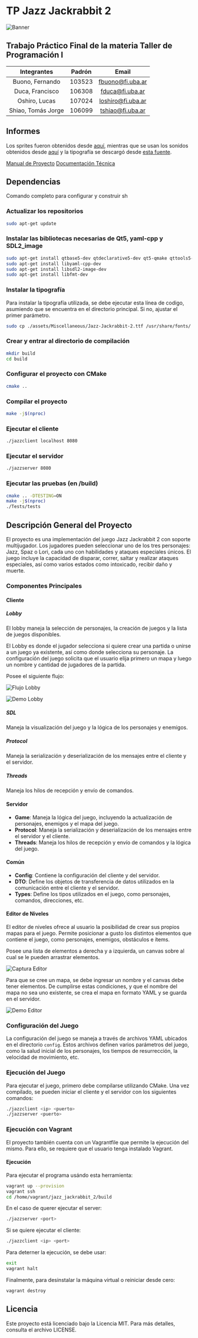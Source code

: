 # TP Jazz Jackrabbit 2

![Banner](assets/Miscellaneous/banner.png)

## Trabajo Práctico Final de la materia Taller de Programación I

| **Integrantes** | **Padrón** | **Email** |
| :-------------: | :--------: | :-------: |
| Buono, Fernando | 103523 | <fbuono@fi.uba.ar> |
| Duca, Francisco | 106308 | <fduca@fi.uba.ar> |
| Oshiro, Lucas | 107024 | <loshiro@fi.uba.ar> |
| Shiao, Tomás Jorge | 106099 | <tshiao@fi.uba.ar> |

## Informes

Los sprites fueron obtenidos desde [aquí](https://www.spriters-resource.com/pc_computer/jazzjackrabbit2thesecretfiles/), mientras que se usan los sonidos obtenidos desde [aquí](https://www.sounds-resource.com/pc_computer/jazzjackrabbit/sound/18894/) y la tipografía se descargó desde [esta fuente](https://www.jazz2online.com/downloads/2974/jazz-jackrabbit-2-font/).

[Manual de Proyecto](src/Documentation/build/Manual-de-Proyecto.pdf)
[Documentación Técnica](src/Documentation/build/Documentacion-Tecnica.pdf)

## Dependencias

Comando completo para configurar y construir sh

### Actualizar los repositorios

```sh
sudo apt-get update
```

### Instalar las bibliotecas necesarias de Qt5, yaml-cpp y SDL2_image

```sh
sudo apt-get install qtbase5-dev qtdeclarative5-dev qt5-qmake qttools5-dev-tools
sudo apt-get install libyaml-cpp-dev
sudo apt-get install libsdl2-image-dev
sudo apt-get install libfmt-dev
```

### Instalar la tipografía

Para instalar la tipografía utilizada, se debe ejecutar esta línea de codigo, asumiendo que se encuentra en el directorio principal. Si no, ajustar el primer parámetro.

```sh
sudo cp ./assets/Miscellaneous/Jazz-Jackrabbit-2.ttf /usr/share/fonts/
```

### Crear y entrar al directorio de compilación

```sh
mkdir build
cd build
```

### Configurar el proyecto con CMake

```sh
cmake ..
```

### Compilar el proyecto

```sh
make -j$(nproc)
```

### Ejecutar el cliente

```sh
./jazzclient localhost 8080
```

### Ejecutar el servidor

```sh
./jazzserver 8080
```

### Ejecutar las pruebas (en /build)

```sh
cmake .. -DTESTING=ON 
make -j$(nproc)
./Tests/tests
```

## Descripción General del Proyecto

El proyecto es una implementación del juego Jazz Jackrabbit 2 con soporte multijugador. Los jugadores pueden seleccionar uno de los tres personajes: Jazz, Spaz o Lori, cada uno con habilidades y ataques especiales únicos. El juego incluye la capacidad de disparar, correr, saltar y realizar ataques especiales, así como varios estados como intoxicado, recibir daño y muerte.

### Componentes Principales

#### Cliente

##### Lobby

El lobby maneja la selección de personajes, la creación de juegos y la lista de juegos disponibles.

El Lobby es donde el jugador selecciona si quiere crear una partida o unirse a un juego ya existente, así como donde selecciona su personaje.
La configuración del juego solicita que el usuario elija primero un mapa y luego un nombre y cantidad de jugadores de la partida.

Posee el siguiente flujo:

![Flujo Lobby](src/Documentation/images/LobbyFlujo.png)

![Demo Lobby](src/Documentation/demo/demoLobby.gif)

##### SDL

Maneja la visualización del juego y la lógica de los personajes y enemigos.

##### Protocol

Maneja la serialización y deserialización de los mensajes entre el cliente y el servidor.

##### Threads

Maneja los hilos de recepción y envío de comandos.

#### Servidor

- **Game**: Maneja la lógica del juego, incluyendo la actualización de personajes, enemigos y el mapa del juego.
- **Protocol**: Maneja la serialización y deserialización de los mensajes entre el servidor y el cliente.
- **Threads**: Maneja los hilos de recepción y envío de comandos y la lógica del juego.

#### Común

- **Config**: Contiene la configuración del cliente y del servidor.
- **DTO**: Define los objetos de transferencia de datos utilizados en la comunicación entre el cliente y el servidor.
- **Types**: Define los tipos utilizados en el juego, como personajes, comandos, direcciones, etc.

#### Editor de Niveles

El editor de niveles ofrece al usuario la posibilidad de crear sus propios mapas para el juego.
Permite posicionar a gusto los distintos elementos que contiene el juego, como personajes, enemigos, obstáculos e ítems.

Posee una lista de elementos a derecha y a izquierda, un canvas sobre al cual se le pueden arrastrar elementos.

![Captura Editor](src/Documentation/images/LevelEditor.png)

Para que se cree un mapa, se debe ingresar un nombre y el canvas debe tener elementos.
De cumplirse estas condiciones, y que el nombre del mapa no sea uno existente, se crea el mapa en formato YAML y se guarda en el servidor.

![Demo Editor](src/Documentation/demo/demoLevelEditor.gif)

### Configuración del Juego

La configuración del juego se maneja a través de archivos YAML ubicados en el directorio `config`. Estos archivos definen varios parámetros del juego, como la salud inicial de los personajes, los tiempos de resurrección, la velocidad de movimiento, etc.

### Ejecución del Juego

Para ejecutar el juego, primero debe compilarse utilizando CMake. Una vez compilado, se pueden iniciar el cliente y el servidor con los siguientes comandos:

```sh
./jazzclient <ip> <puerto>
./jazzserver <puerto>
```

### Ejecución con Vagrant

El proyecto también cuenta con un Vagrantfile que permite la ejecución del mismo. Para ello, se requiere que el usuario tenga instalado Vagrant.

#### Ejecución

Para ejecutar el programa usándo esta herramienta:

```sh
vagrant up --provision
vagrant ssh
cd /home/vagrant/jazz_jackrabbit_2/build
```

En el caso de querer ejecutar el server:

```sh
./jazzserver <port>
```

Si se quiere ejecutar el cliente:

```sh
./jazzclient <ip> <port>
```

Para deterner la ejecución, se debe usar:

```sh
exit
vagrant halt
```

Finalmente, para desinstalar la máquina virtual o reiniciar desde cero:

```sh
vagrant destroy
```

## Licencia

Este proyecto está licenciado bajo la Licencia MIT. Para más detalles, consulta el archivo LICENSE.
